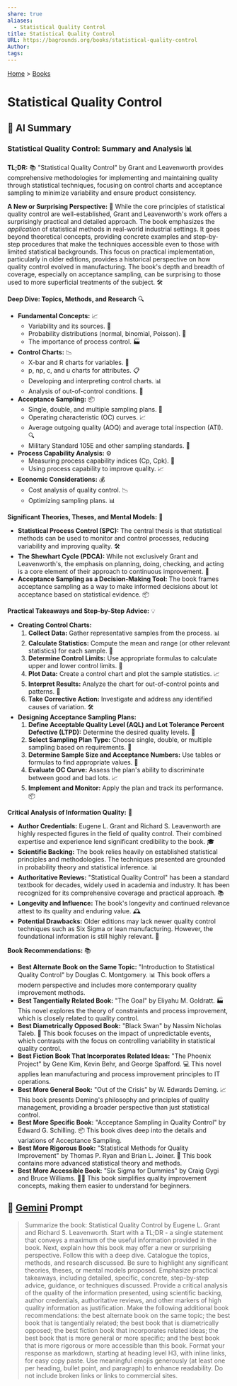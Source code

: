 ```yaml
---
share: true
aliases:
  - Statistical Quality Control
title: Statistical Quality Control
URL: https://bagrounds.org/books/statistical-quality-control
Author: 
tags: 
---
```

[Home](../index.md) > [Books](./index.md)  
# Statistical Quality Control  
## 🤖 AI Summary  
### **Statistical Quality Control: Summary and Analysis** 📊  
**TL;DR:** 📚 "Statistical Quality Control" by Grant and Leavenworth provides comprehensive methodologies for implementing and maintaining quality through statistical techniques, focusing on control charts and acceptance sampling to minimize variability and ensure product consistency.  
  
**A New or Surprising Perspective:** 🤔 While the core principles of statistical quality control are well-established, Grant and Leavenworth's work offers a surprisingly practical and detailed approach. The book emphasizes the *application* of statistical methods in real-world industrial settings. It goes beyond theoretical concepts, providing concrete examples and step-by-step procedures that make the techniques accessible even to those with limited statistical backgrounds. This focus on practical implementation, particularly in older editions, provides a historical perspective on how quality control evolved in manufacturing. The book's depth and breadth of coverage, especially on acceptance sampling, can be surprising to those used to more superficial treatments of the subject. 🛠️  
  
**Deep Dive: Topics, Methods, and Research** 🔍  
* **Fundamental Concepts:** 📈  
    * Variability and its sources. 🔄  
    * Probability distributions (normal, binomial, Poisson). 🎲  
    * The importance of process control. 🏭  
* **Control Charts:** 📉  
    * X-bar and R charts for variables. 📏  
    * p, np, c, and u charts for attributes. 📋  
    * Developing and interpreting control charts. 📊  
    * Analysis of out-of-control conditions. 🚨  
* **Acceptance Sampling:** 📦  
    * Single, double, and multiple sampling plans. 📝  
    * Operating characteristic (OC) curves. 📈  
    * Average outgoing quality (AOQ) and average total inspection (ATI). 🔍  
    * Military Standard 105E and other sampling standards. 📜  
* **Process Capability Analysis:** ⚙️  
    * Measuring process capability indices (Cp, Cpk). 📏  
    * Using process capability to improve quality. 📈  
* **Economic Considerations:** 💰  
    * Cost analysis of quality control. 📉  
    * Optimizing sampling plans. 📊  
  
**Significant Theories, Theses, and Mental Models:** 🧠  
* **Statistical Process Control (SPC):** The central thesis is that statistical methods can be used to monitor and control processes, reducing variability and improving quality. 🛠️  
* **The Shewhart Cycle (PDCA):** While not exclusively Grant and Leavenworth's, the emphasis on planning, doing, checking, and acting is a core element of their approach to continuous improvement. 🔄  
* **Acceptance Sampling as a Decision-Making Tool:** The book frames acceptance sampling as a way to make informed decisions about lot acceptance based on statistical evidence. 📦  
  
**Practical Takeaways and Step-by-Step Advice:** 💡  
* **Creating Control Charts:**  
    1.  **Collect Data:** Gather representative samples from the process. 📊  
    2.  **Calculate Statistics:** Compute the mean and range (or other relevant statistics) for each sample. 🔢  
    3.  **Determine Control Limits:** Use appropriate formulas to calculate upper and lower control limits. 📏  
    4.  **Plot Data:** Create a control chart and plot the sample statistics. 📈  
    5.  **Interpret Results:** Analyze the chart for out-of-control points and patterns. 🚨  
    6.  **Take Corrective Action:** Investigate and address any identified causes of variation. 🛠️  
* **Designing Acceptance Sampling Plans:**  
    1.  **Define Acceptable Quality Level (AQL) and Lot Tolerance Percent Defective (LTPD):** Determine the desired quality levels. 🎯  
    2.  **Select Sampling Plan Type:** Choose single, double, or multiple sampling based on requirements. 📝  
    3.  **Determine Sample Size and Acceptance Numbers:** Use tables or formulas to find appropriate values. 🔢  
    4.  **Evaluate OC Curve:** Assess the plan's ability to discriminate between good and bad lots. 📈  
    5.  **Implement and Monitor:** Apply the plan and track its performance. 📦  
  
**Critical Analysis of Information Quality:** 🧐  
* **Author Credentials:** Eugene L. Grant and Richard S. Leavenworth are highly respected figures in the field of quality control. Their combined expertise and experience lend significant credibility to the book. 🎓  
* **Scientific Backing:** The book relies heavily on established statistical principles and methodologies. The techniques presented are grounded in probability theory and statistical inference. 📊  
* **Authoritative Reviews:** "Statistical Quality Control" has been a standard textbook for decades, widely used in academia and industry. It has been recognized for its comprehensive coverage and practical approach. 📚  
* **Longevity and Influence:** The book's longevity and continued relevance attest to its quality and enduring value. 🕰️  
* **Potential Drawbacks:** Older editions may lack newer quality control techniques such as Six Sigma or lean manufacturing. However, the foundational information is still highly relevant. 🔄  
  
**Book Recommendations:** 📚  
* **Best Alternate Book on the Same Topic:** "Introduction to Statistical Quality Control" by Douglas C. Montgomery. 📊 This book offers a modern perspective and includes more contemporary quality improvement methods.  
* **Best Tangentially Related Book:** "The Goal" by Eliyahu M. Goldratt. 🏭 This novel explores the theory of constraints and process improvement, which is closely related to quality control.  
* **Best Diametrically Opposed Book:** "Black Swan" by Nassim Nicholas Taleb. 🦢 This book focuses on the impact of unpredictable events, which contrasts with the focus on controlling variability in statistical quality control.  
* **Best Fiction Book That Incorporates Related Ideas:** "The Phoenix Project" by Gene Kim, Kevin Behr, and George Spafford. 💻 This novel applies lean manufacturing and process improvement principles to IT operations.  
* **Best More General Book:** "Out of the Crisis" by W. Edwards Deming. 📈 This book presents Deming's philosophy and principles of quality management, providing a broader perspective than just statistical control.  
* **Best More Specific Book:** "Acceptance Sampling in Quality Control" by Edward G. Schilling. 📦 This book dives deep into the details and variations of Acceptance Sampling.  
* **Best More Rigorous Book:** "Statistical Methods for Quality Improvement" by Thomas P. Ryan and Brian L. Joiner. 🔬 This book contains more advanced statistical theory and methods.  
* **Best More Accessible Book:** "Six Sigma for Dummies" by Craig Gygi and Bruce Williams. 🧑‍🏫 This book simplifies quality improvement concepts, making them easier to understand for beginners.  
  
## 💬 [Gemini](https://gemini.google.com) Prompt  
> Summarize the book: Statistical Quality Control by Eugene L. Grant and Richard S. Leavenworth. Start with a TL;DR - a single statement that conveys a maximum of the useful information provided in the book. Next, explain how this book may offer a new or surprising perspective. Follow this with a deep dive. Catalogue the topics, methods, and research discussed. Be sure to highlight any significant theories, theses, or mental models proposed. Emphasize practical takeaways, including detailed, specific, concrete, step-by-step advice, guidance, or techniques discussed. Provide a critical analysis of the quality of the information presented, using scientific backing, author credentials, authoritative reviews, and other markers of high quality information as justification. Make the following additional book recommendations: the best alternate book on the same topic; the best book that is tangentially related; the best book that is diametrically opposed; the best fiction book that incorporates related ideas; the best book that is more general or more specific; and the best book that is more rigorous or more accessible than this book. Format your response as markdown, starting at heading level H3, with inline links, for easy copy paste. Use meaningful emojis generously (at least one per heading, bullet point, and paragraph) to enhance readability. Do not include broken links or links to commercial sites.  
